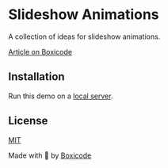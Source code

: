 # Slideshow Animations

A collection of ideas for slideshow animations.

[Article on Boxicode](https://boxicode/blog)
 

## Installation

Run this demo on a [local server](https://developer.mozilla.org/en-US/docs/Learn/Common_questions/Tools_and_setup/set_up_a_local_testing_server).

## License
[MIT](LICENSE)

Made with :blue_heart:  by [Boxicode](http://www.boxicode.com)





